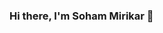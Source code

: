 ### Hi there, I'm Soham Mirikar 👋

<!--
**sohamm20/sohamm20** is a ✨ _special_ ✨ repository because its `README.md` (this file) appears on your GitHub profile.

Here are some ideas to get you started:

🔭 I’m currently a Computer Engineering student
🌱 I’m currently learning Devolopement
👯 I’m looking to collaborate on Open Source, YouTube
📫 How to reach me: https://www.instagram.com/soham.mirikar.20/
😄 Pronouns: he/him
⚡ Fun fact: I never leave a thing imcomplete :)
-->
